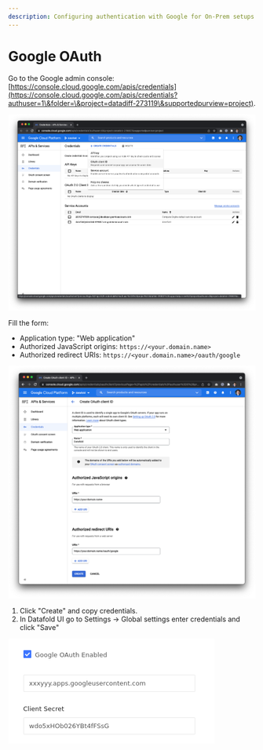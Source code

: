 ```yaml
---
description: Configuring authentication with Google for On-Prem setups
---
```


# Google OAuth

Go to the Google admin console: [https://console.cloud.google.com/apis/credentials](https://console.cloud.google.com/apis/credentials?authuser=1\&folder=\&project=datadiff-273119\&supportedpurview=project).

![](<../../.gitbook/assets/image (90).png>)

Fill the form:

* Application type: "Web application"
* Authorized JavaScript origins: `https://<your.domain.name>`
* Authorized redirect URIs: `https://<your.domain.name>/oauth/google`

![](<../../.gitbook/assets/image (45).png>)

1. Click "Create" and copy credentials.
2. In Datafold UI go to Settings -> Global settings enter credentials and click "Save"

![](<../../.gitbook/assets/image (199).png>)

